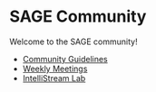 # SAGE Community

Welcome to the SAGE community!

- [Community Guidelines](community.md)
- [Weekly Meetings](meetings.md)
- [IntelliStream Lab](intellistream.md)
